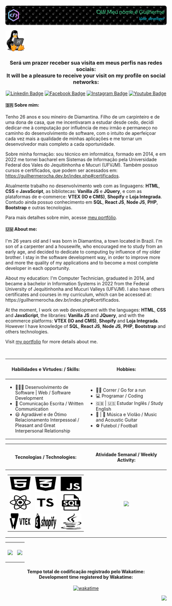 <div align=center>
    
![Header](./github-header-image-2.png)

</div>

<div align="left">
    <img width=60 src="./linux_programming.gif">
</div>

<h3 align="center" margin="5px">Será um prazer receber sua visita em meus perfis nas redes sociais: <br />It will be a pleasure to receive your visit on my profile on social networks:</h3>

<div align="center">
    
[![Linkedin Badge](https://img.shields.io/badge/-LinkedIn-blue?style=flat-square&logo=Linkedin&logoColor=white&link=https://www.linkedin.com/in/guilherme-rocha-leite/)](https://www.linkedin.com/in/guilherme-rocha-leite/)  [![Facebook Badge](https://img.shields.io/badge/Facebook-1877F2?style=flat-square&logo=facebook&logoColor=white&link=https://www.facebook.com/guilherme.rocha.dtna/)](https://www.facebook.com/guilherme.rocha.dtna/)  [![Instagram Badge](https://img.shields.io/badge/Instagram-E4405F?style=flat-square&logo=instagram&logoColor=white&link=https://www.instagram.com/guilherme.dtna/)](https://www.instagram.com/guilherme.dtna/)  [![Youtube Badge](https://img.shields.io/badge/-YouTube-ff0000?style=flat-square&labelColor=ff0000&logo=youtube&logoColor=white&link=https://www.youtube.com/channel/UC28bAjWwKIosH8iZDhT1YEw)](https://www.youtube.com/channel/UC28bAjWwKIosH8iZDhT1YEw) 
    
</div>

<h4>
    🇧🇷️ Sobre mim:
</h4>

<p>
Tenho 26 anos e sou mineiro de Diamantina. Filho de um carpinteiro e de uma dona de casa, que me incentivaram a estudar desde cedo, decidi dedicar-me à computação por influência de meu irmão e permaneço no caminho do desenvolvimento de software, com o intuito de aperfeiçoar cada vez mais a qualidade de minhas aplicações e me tornar um desenvolvedor mais completo a cada oportunidade.
</p>

<p>Sobre minha formação: sou técnico em informática, formado em 2014, e em 2022 me tornei bacharel em Sistemas de Informação pela Universidade Federal dos Vales do Jequitinhonha e Mucuri (UFVJM). Também possuo cursos e certificados, que podem ser acessados em: <a href="https://guilhermerocha.dev.br/index.php#certificados">https://guilhermerocha.dev.br/index.php#certificados</a>.</p>

<p>Atualmente trabalho no desenvolvimento web com as linguagens: <strong>HTML</strong>, <strong>CSS</strong> e <strong>JavaScript</strong>, as bibliotecas: <strong>Vanilla JS</strong> e <strong>JQuery</strong>, e com as plataformas de e-commerce: <strong>VTEX (IO e CMS)</strong>, <strong>Shopify</strong> e <strong>Loja Integrada</strong>. Contudo ainda possuo conhecimento em  <strong>SQL</strong>, <strong>React JS</strong>, <strong>Node JS</strong>, <strong>PHP</strong>, <strong>Bootstrap</strong> e outras tecnologias.</p>

<p>Para mais detalhes sobre mim, acesse <a href="https://guilhermerocha.dev.br/" target="_blank">meu portfólio</a>.</p>

<h4>
    🇺🇲️ About me:
</h4>

<p>
    I'm 26 years old and I was born in Diamantina, a town located in Brazil. I'm son of a carpenter and a housewife, who encouraged me to study from an early age, and decided to dedicate to computing by influence of my older brother. I stay in the software development way, in order to improve more and more the quality of my applications and to become a most complete developer in each opportunity.
</p>

<p>
    About my education: I'm Computer Technician, graduated in 2014, and became a bachelor in Information Systems in 2022 from the Federal University of Jequitinhonha and Mucuri Valleys (UFVJM). I also have others certificates and courses in my curriculum, which can be accessed at: https://guilhermerocha.dev.br/index.php#certificados.
</p>

<p>
    At the moment, I work on web development with the languages: <strong>HTML</strong>, <strong>CSS</strong> and <strong>JavaScript</strong>, the libraries: <strong>Vanilla JS</strong> and <strong>JQuery</strong>, and with the ecommerce platforms: <strong>VTEX (IO and CMS)</strong>, <strong>Shopify</strong> and <strong>Loja Integrada</strong>. However I have knowledge of  <strong>SQL</strong>, <strong>React JS</strong>, <strong>Node JS</strong>, <strong>PHP</strong>, <strong>Bootstrap</strong> and others technologies.
</p>

<p>Visit <a target="_blank" href="https://guilhermerocha.dev.br/">my portfolio</a> for more details about me.</p>

<br>

<div align="center">
    <table width="100vh">
        <thead>
            <tr>
                <th width="50%">
                    <h4>
                        Habilidades e Virtudes: / Skills:
                    </h4>
                </th>
                <th width="50%">
                    <h4>
                        Hobbies:
                    </h4>
                </th>
            </tr>
        </thead>
        <tbody>
            <tr>
                <td width="50%">
                    <ul>
                        <li>👨🏻‍💻 Desenvolvimento de Software | Web / Software Development</li>
                        <li>📝 Comunicação Escrita / Written Communication</li>
                        <li>😃 Agradável e de Ótimo Relacionamento Interpessoal / Pleasant and Great Interpersonal Relationship</li>
                    </ul>
                </td>
                <td width="50%">
                    <ul>
                        <li>🏃‍♂️ Correr / Go for a run</li>
                        <li>💻 Programar / Coding</li>
                        <li>🇬🇧 | 🇺🇸 Estudar Inglês / Study English</li>
                        <li>🎵 | 🎸 Música e Violão / Music and Acoustic Guitar</li>
                        <li>⚽ Futebol / Football</li>
                    </ul>
                </td>
            </tr>
        </tbody>
    </table>
</div>

<div align="center">
    <table width="100vw">
        <thead>
            <tr>
                <th width="50%">
                    <h4>Tecnologias / Technologies:</h4>
                </th>
                <th width="50%">
                    <h4>Atividade Semanal / Weekly Activity:</h4>
                </th>
            </tr>
        </thead>
        <tbody>
            <tr>
                <td width="50%">
                    <p align="center">
                        <table align="center">
                            <tbody>
                                <tr border=0>
                                    <td><img src="html5-brands.svg" width="100" height="50" title="HTML5"></td>
                                    <td><img src="css3-alt-brands.svg" width="100" height="50" title="CSS3 (CSS puro, SASS e Tailwind)"></td>
                                    <td><img src="js-brands.svg" width="100" height="50" title="JavaScript"></td>
                                </tr>
                                <tr border=0>
                                    <td><img src="react-brands.svg" width="100" height="50" title="ReactJS"></td>
                                    <td><img src="typescript-icon.svg" width="100" height="50" title="TypeScript"></td>
                                    <td><img src="sql-icon.svg" width="100" height="50" title="SQL"></td>
                                </tr>
                                <tr border=0>
                                    <td><img src="vtex.svg" width="100" height="50" title="VTEX"></td>
                                    <td><img src="https://raw.githubusercontent.com/guilhermeDTNA/guilhermeDTNA/87b3aaf8b56f2836acf3c59e8d38058a67082771/shopify.svg" width="100" height="50" title="Shopify"></td>
                                    <td><img src="java-brands.svg" width="100" height="50" title="Java"></td>
                                </tr>
                            </tbody>
                        </table>
                    </p>
                </td>
                <td width="50%">
                    <p align="center">
                        <a href="https://wakatime.com/@guilhermeDTNA" target="_blank" title="Acessar meu perfil no Wakatime">
                            <img
                            align="center"
                            height="245"
                            src="https://github-readme-stats.vercel.app/api/wakatime?username=guilhermeDTNA&border_radius=5%&v=2&hide_border=true"
                            />
                        </a>
                    </p>
                </td>
            </tr>
        </tbody>
    </table>
</div>
<div align="center">
    <table width="100vw">
        <tbody>
            <tr>
                <td width="50%" align="center">
                    <h4>
                        <a href="#">
                                <img
                                align="center"
                                height="165"
                                src="https://github-readme-stats-sigma-five.vercel.app/api?username=guilhermeDTNA&count_private=true&show_icons=true&theme=highcontrast&border_radius=5%&locale=pt-br"
                                />
                            </a>
                    </h4>
                </td>
                <td width="50%" align="center">
                    <h4>
                        <a href="#">
                                <img
                                align="center"
                                height="100%"
                                src="https://github-readme-stats-sigma-five.vercel.app/api/top-langs/?username=guilhermeDTNA&border_radius=5%&layout=compact&locale=pt-br&hide_border=true"
                                />
                        </a>
                    </h4>   
                </td>
            </tr>
        </tbody>
    </table>
</div>

<div align="center">
<h4>Tempo total de codificação registrado pelo Wakatime:<br />Development time registered by Wakatime:</h4>
    
[![wakatime](https://wakatime.com/badge/user/e00141c8-da3e-4eba-9de1-ea951a69afcf.svg)](https://wakatime.com/@e00141c8-da3e-4eba-9de1-ea951a69afcf)
</div>

<div align="right">

![](https://komarev.com/ghpvc/?username=guilhermeDTNA&color=blueviolet&style=plastic&label=Profile+views:)

<div>
